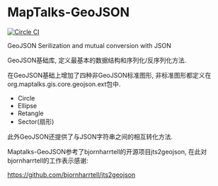 # MapTalks-GeoJSON
[![Circle CI](https://circleci.com/gh/MapTalks/geojson4j.svg?style=svg)](https://circleci.com/gh/MapTalks/geojson4j)

GeoJSON Serilization and mutual conversion with JSON

GeoJSON基础库, 定义最基本的数据结构和序列化/反序列化方法.

在GeoJSON基础上增加了四种非GeoJSON标准图形, 非标准图形都定义在org.maptalks.gis.core.geojson.ext包中.

* Circle
* Ellipse
* Retangle
* Sector(扇形)

此外GeoJSON还提供了与JSON字符串之间的相互转化方法.

Maptalks-GeoJSON参考了bjornharrtell的开源项目jts2geojson, 在此对bjornharrtell的工作表示感谢:

https://github.com/bjornharrtell/jts2geojson
